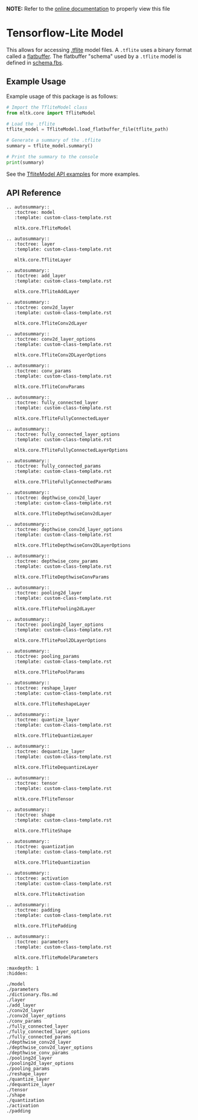__NOTE:__ Refer to the [online documentation](https://siliconlabs.github.io/mltk) to properly view this file
# Tensorflow-Lite Model

This allows for accessing [.tflite](https://www.tensorflow.org/lite/models/convert) model files.
A `.tflite` uses a binary format called a [flatbuffer](https://google.github.io/flatbuffers/).
The flatbuffer "schema" used by a `.tflite` model is defined in [schema.fbs](https://github.com/tensorflow/tensorflow/blob/master/tensorflow/lite/schema/schema.fbs).


## Example Usage

Example usage of this package is as follows:

```python
# Import the TfliteModel class
from mltk.core import TfliteModel

# Load the .tflite
tflite_model = TfliteModel.load_flatbuffer_file(tflite_path)

# Generate a summary of the .tflite
summary = tflite_model.summary()

# Print the summary to the console
print(summary)
```

See the [TfliteModel API examples](https://siliconlabs.github.io/mltk/mltk/examples/tflite_model.html) for more examples.

## API Reference


```{eval-rst}
.. autosummary::
   :toctree: model
   :template: custom-class-template.rst

   mltk.core.TfliteModel

.. autosummary::
   :toctree: layer
   :template: custom-class-template.rst

   mltk.core.TfliteLayer

.. autosummary::
   :toctree: add_layer
   :template: custom-class-template.rst

   mltk.core.TfliteAddLayer

.. autosummary::
   :toctree: conv2d_layer
   :template: custom-class-template.rst

   mltk.core.TfliteConv2dLayer

.. autosummary::
   :toctree: conv2d_layer_options
   :template: custom-class-template.rst

   mltk.core.TfliteConv2DLayerOptions

.. autosummary::
   :toctree: conv_params
   :template: custom-class-template.rst

   mltk.core.TfliteConvParams

.. autosummary::
   :toctree: fully_connected_layer
   :template: custom-class-template.rst

   mltk.core.TfliteFullyConnectedLayer

.. autosummary::
   :toctree: fully_connected_layer_options
   :template: custom-class-template.rst

   mltk.core.TfliteFullyConnectedLayerOptions

.. autosummary::
   :toctree: fully_connected_params
   :template: custom-class-template.rst

   mltk.core.TfliteFullyConnectedParams

.. autosummary::
   :toctree: depthwise_conv2d_layer
   :template: custom-class-template.rst

   mltk.core.TfliteDepthwiseConv2dLayer

.. autosummary::
   :toctree: depthwise_conv2d_layer_options
   :template: custom-class-template.rst

   mltk.core.TfliteDepthwiseConv2DLayerOptions

.. autosummary::
   :toctree: depthwise_conv_params
   :template: custom-class-template.rst

   mltk.core.TfliteDepthwiseConvParams

.. autosummary::
   :toctree: pooling2d_layer
   :template: custom-class-template.rst

   mltk.core.TflitePooling2dLayer

.. autosummary::
   :toctree: pooling2d_layer_options
   :template: custom-class-template.rst

   mltk.core.TflitePool2DLayerOptions

.. autosummary::
   :toctree: pooling_params
   :template: custom-class-template.rst

   mltk.core.TflitePoolParams

.. autosummary::
   :toctree: reshape_layer
   :template: custom-class-template.rst

   mltk.core.TfliteReshapeLayer

.. autosummary::
   :toctree: quantize_layer
   :template: custom-class-template.rst

   mltk.core.TfliteQuantizeLayer

.. autosummary::
   :toctree: dequantize_layer
   :template: custom-class-template.rst

   mltk.core.TfliteDequantizeLayer

.. autosummary::
   :toctree: tensor
   :template: custom-class-template.rst

   mltk.core.TfliteTensor

.. autosummary::
   :toctree: shape
   :template: custom-class-template.rst

   mltk.core.TfliteShape

.. autosummary::
   :toctree: quantization
   :template: custom-class-template.rst

   mltk.core.TfliteQuantization

.. autosummary::
   :toctree: activation
   :template: custom-class-template.rst

   mltk.core.TfliteActivation

.. autosummary::
   :toctree: padding
   :template: custom-class-template.rst

   mltk.core.TflitePadding

.. autosummary::
   :toctree: parameters
   :template: custom-class-template.rst

   mltk.core.TfliteModelParameters
```


```{toctree}
:maxdepth: 1
:hidden:

./model
./parameters
./dictionary.fbs.md
./layer
./add_layer
./conv2d_layer
./conv2d_layer_options
./conv_params
./fully_connected_layer
./fully_connected_layer_options
./fully_connected_params
./depthwise_conv2d_layer
./depthwise_conv2d_layer_options
./depthwise_conv_params
./pooling2d_layer
./pooling2d_layer_options
./pooling_params
./reshape_layer
./quantize_layer
./dequantize_layer
./tensor
./shape
./quantization
./activation
./padding
```